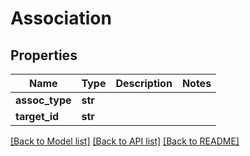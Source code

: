 # Association

## Properties
Name | Type | Description | Notes
------------ | ------------- | ------------- | -------------
**assoc_type** | **str** |  | 
**target_id** | **str** |  | 

[[Back to Model list]](../README.md#documentation-for-models) [[Back to API list]](../README.md#documentation-for-api-endpoints) [[Back to README]](../README.md)

